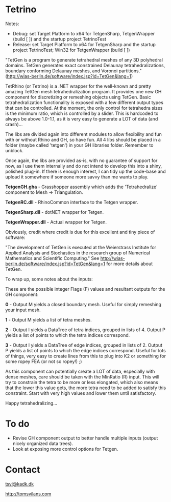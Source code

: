 # Tetrino

Notes: 
- Debug: set Target Platform to x64 for TetgenSharp, TetgenWrapper (build [ ]) and the startup project TetrinoTest
- Release: set Target Platform to x64 for TetgenSharp and the startup project TetrinoTest; Win32 for TetgenWrapper (build [ ])

"TetGen is a program to generate tetrahedral meshes of any 3D polyhedral domains. TetGen generates exact constrained Delaunay tetrahedralizations, boundary conforming Delaunay meshes, and Voronoi partitions." (http://wias-berlin.de/software/index.jsp?id=TetGen&lang=1)

TetRhino (or Tetrino) is a .NET wrapper for the well-known and pretty amazing TetGen mesh tetrahedralization program. It provides one new GH component for discretizing or remeshing objects using TetGen. Basic tetrahedralization functionality is exposed with a few different output types that can be controlled. At the moment, the only control for tetrahedra sizes is the minimum ratio, which is controlled by a slider. This is hardcoded to always be above 1.0-1.1, as it is very easy to generate a LOT of data (and crash)...

The libs are divided again into different modules to allow flexibility and fun with or without Rhino and GH, so have fun. All 4 libs should be placed in a folder (maybe called 'tetgen') in your GH libraries folder. Remember to unblock.

Once again, the libs are provided as-is, with no guarantee of support for now, as I use them internally and do not intend to develop this into a shiny, polished plug-in. If there is enough interest, I can tidy up the code-base and upload it somewhere if someone more savvy than me wants to play.

**TetgenGH.gha** - Grasshopper assembly which adds the 'Tetrahedralize' component to Mesh -> Triangulation.

**TetgenRC.dll** - RhinoCommon interface to the Tetgen wrapper.

**TetgenSharp.dll** - dotNET wrapper for Tetgen.

**TetgenWrapper.dll** - Actual wrapper for Tetgen.

Obviously, credit where credit is due for this excellent and tiny piece of software: 

"The development of TetGen is executed at the Weierstrass Institute for Applied Analysis and Stochastics in the research group of Numerical Mathematics and Scientific Computing." See http://wias-berlin.de/software/index.jsp?id=TetGen&lang=1 for more details about TetGen.

To wrap up, some notes about the inputs:

These are the possible integer Flags (F) values and resultant outputs for the GH component:

**0** - Output M yields a closed boundary mesh. Useful for simply remeshing your input mesh.

**1** - Output M yields a list of tetra meshes.

**2** - Output I yields a DataTree of tetra indices, grouped in lists of 4. Output P yields a list of points to which the tetra indices correspond.

**3** - Output I yields a DataTree of edge indices, grouped in lists of 2. Output P yields a list of points to which the edge indices correspond. Useful for lots of things, very easy to create lines from this to plug into K2 or something for some ropey FEA (or not so ropey!) ;)

As this component can potentially create a LOT of data, especially with dense meshes, care should be taken with the MinRatio (R) input. This will try to constrain the tetra to be more or less elongated, which also means that the lower this value gets, the more tetra need to be added to satisfy this constraint. Start with very high values and lower them until satisfactory.

Happy tetrahedralizing...

# To do
- Revise GH component output to better handle multiple inputs (output nicely organized data trees).
- Look at exposing more control options for Tetgen.

# Contact

tsvi@kadk.dk

http://tomsvilans.com
